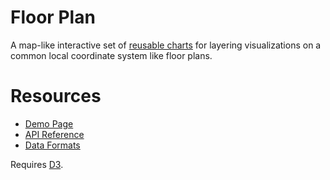 # Floor Plan

A map-like interactive set of [reusable charts](http://bost.ocks.org/mike/chart/) for layering visualizations on a common local coordinate system like floor plans.

# Resources

 * [Demo Page](http://dciarletta.github.com/d3-floorplan/) 
 * [API Reference](http://github.com/dciarletta/d3-floorplan/wiki/API-Reference)
 * [Data Formats](http://github.com/dciarletta/d3-floorplan/wiki/Data-Formats)

Requires [D3](http://mbostock.github.com/d3/).
